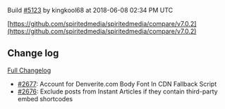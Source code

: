Build [#5123](https://circleci.com/gh/spiritedmedia/spiritedmedia/5123) by kingkool68 at 2018-06-08 02:34 PM UTC

[https://github.com/spiritedmedia/spiritedmedia/compare/v7.0.2](https://github.com/spiritedmedia/spiritedmedia/compare/v7.0.2)
## Change log
[Full Changelog](git@github.com:spiritedmedia/spiritedmedia.git/compare/v7.0.1...v7.0.2)

 - [#2677](git@github.com:spiritedmedia/spiritedmedia.git/pull/2677): Account for Denverite.com Body Font In CDN Fallback Script
 - [#2676](git@github.com:spiritedmedia/spiritedmedia.git/pull/2676): Exclude posts from Instant Articles if they contain third-party embed shortcodes
